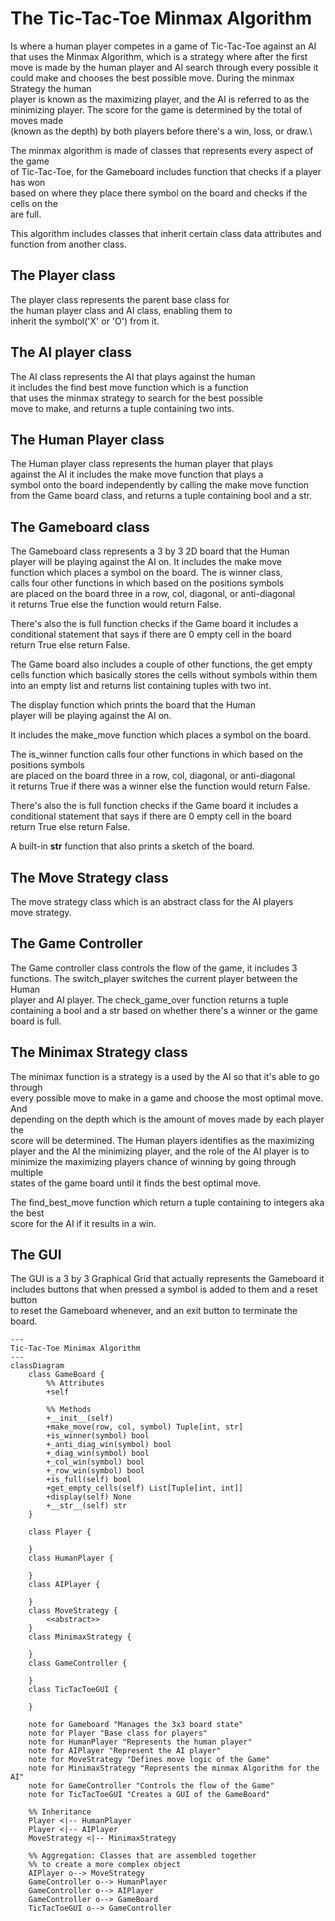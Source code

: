 # The Tic-Tac-Toe Minmax Algorithm

Is where a human player competes in a game of Tic-Tac-Toe against an AI\
that uses the Minmax Algorithm, which is a strategy where after the first\
move is made by the human player and AI search through every possible it\
could make and chooses the best possible move. During the minmax Strategy the human\
player is known as the maximizing player, and the AI is referred to as the\
minimizing player. The score for the game is determined by the total of moves made\
(known as the depth) by both players before there's a win, loss, or draw.\

The minmax algorithm is made of classes that represents every aspect of the game\
of Tic-Tac-Toe, for the Gameboard includes function that checks if a player has won\
based on where they place there symbol on the board and checks if the cells on the\
are full.

This algorithm includes classes that inherit certain class data attributes and\
function from another class.

## The Player class
The player class represents the parent base class for\
the human player class and AI class, enabling them to\
inherit the symbol('X' or 'O') from it.

## The AI player class
The AI class represents the AI that plays against the human\
it includes the find best move function which is a function\
that uses the minmax strategy to search for the best possible\
move to make, and returns a tuple containing two ints.

## The Human Player class
The Human player class represents the human player that plays\
against the AI it includes the make move function that plays a\
symbol onto the board independently by calling the make move function\
from the Game board class, and returns a tuple containing bool and a str.

## The Gameboard class 
The Gameboard class represents a 3 by 3 2D board that the Human\
player will be playing against the AI on. It includes the make move\
function which places a symbol on the board. The is winner class,\
calls four other functions in which based on the positions symbols\
are placed on the board three in a row, col, diagonal, or anti-diagonal\
it returns True else the function would return False.

There's also the is full function checks if the Game board it includes a\
conditional statement that says if there are 0 empty cell in the board\
return True else return False.

The Game board also includes a couple of other functions, the get empty\
cells function which basically stores the cells without symbols within them\
into an empty list and returns list containing tuples with two int.

The display function which prints the board that the Human\
player will be playing against the AI on.

It includes the make_move function which places a symbol on the board.

The is_winner function calls four other functions in which based on the positions symbols\
are placed on the board three in a row, col, diagonal, or anti-diagonal\
it returns True if there was a winner else the function would return False.

There's also the is full function checks if the Game board it includes a\
conditional statement that says if there are 0 empty cell in the board\
return True else return False.

A built-in __str__ function that also prints a sketch of the board.

## The Move Strategy class
The move strategy class which is an abstract class for the AI players\
move strategy.

## The Game Controller
The Game controller class controls the flow of the game, it includes 3\
functions. The switch_player switches the current player between the Human\
player and AI player. The check_game_over function returns a tuple\
containing a bool and a str based on whether there's a winner or the game\
board is full.

## The Minimax Strategy class
The minimax function is a strategy is a used by the AI so that it's able to go through\
every possible move to make in a game and choose the most optimal move. And\
depending on the depth which is the amount of moves made by each player the\
score will be determined. The Human players identifies as the maximizing\
player and the AI the minimizing player, and the role of the AI player is to\
minimize the maximizing players chance of winning by going through multiple\
states of the game board until it finds the best optimal move.

The find_best_move function which return a tuple containing to integers aka the best\
score for the AI if it results in a win.

## The GUI
The GUI is a 3 by 3 Graphical Grid that actually represents the Gameboard it\
includes buttons that when pressed a symbol is added to them and a reset button\
to reset the Gameboard whenever, and an exit button to terminate the board.

```mermaid
---
Tic-Tac-Toe Minimax Algorithm
---
classDiagram
    class GameBoard {
        %% Attributes
        +self
        
        %% Methods
        +__init__(self)
        +make_move(row, col, symbol) Tuple[int, str]
        +is_winner(symbol) bool
        +_anti_diag_win(symbol) bool
        +_diag_win(symbol) bool
        +_col_win(symbol) bool
        +_row_win(symbol) bool
        +is_full(self) bool
        +get_empty_cells(self) List[Tuple[int, int]]
        +display(self) None
        +__str__(self) str
    }
    
    class Player {
        
    }
    class HumanPlayer {
        
    }
    class AIPlayer {
        
    }
    class MoveStrategy {
        <<abstract>>
    }
    class MinimaxStrategy {
        
    }
    class GameController {
        
    }
    class TicTacToeGUI {
        
    }
    
    note for Gameboard "Manages the 3x3 board state"
    note for Player "Base class for players"
    note for HumanPlayer "Represents the human player"
    note for AIPlayer "Represent the AI player"
    note for MoveStrategy "Defines move logic of the Game"
    note for MinimaxStrategy "Represents the minmax Algorithm for the AI"
    note for GameController "Controls the flow of the Game"
    note for TicTacToeGUI "Creates a GUI of the GameBoard"
    
    %% Inheritance
    Player <|-- HumanPlayer
    Player <|-- AIPlayer
    MoveStrategy <|-- MinimaxStrategy
    
    %% Aggregation: Classes that are assembled together
    %% to create a more complex object
    AIPlayer o--> MoveStrategy
    GameController o--> HumanPlayer
    GameController o--> AIPlayer
    GameController o--> GameBoard
    TicTacToeGUI o--> GameController
```
